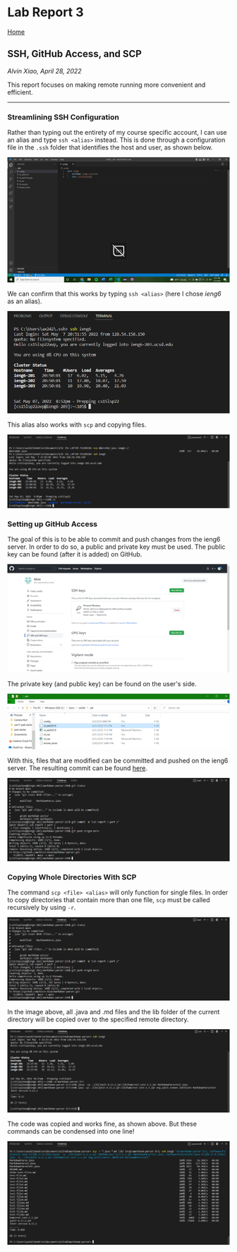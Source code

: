 # Lab Report 3

[Home](index.md)

## SSH, GitHub Access, and SCP
*Alvin Xiao, April 28, 2022*

This report focuses on making remote running more convenient and efficient.

___

### Streamlining SSH Configuration

Rather than typing out the entirety of my course specific account, I can use an alias and type `ssh <alias>` instead. This is done through a configuration file in the `.ssh` folder that identifies the host and user, as shown below.

![config file](cse15l-lab3-p1.png)

We can confirm that this works by typing `ssh <alias>` (here I chose *ieng6* as an alias).

![ssh ieng6 command](cse15l-lab3-p2.png)

This alias also works with `scp` and copying files.

![scp ieng6 command](cse15l-lab3-p3.png)

### Setting up GitHub Access

The goal of this is to be able to commit and push changes from the ieng6 server. In order to do so, a public and private key must be used. The public key can be found (after it is added) on GitHub.

![public key](cse15l-lab3-p4.png)

The private key (and public key) can be found on the user's side.

![private key](cse15l-lab3-p5.png)

With this, files that are modified can be committed and pushed on the ieng6 server. The resulting commit can be found [here](https://github.com/Alvin-Xiao/markdown-parser/commit/94a49f3fecad9e0f54887995b46f7ad1e7ba846b).

![commit and push](cse15l-lab3-p6.png)

### Copying Whole Directories With SCP

The command `scp <file> <alias>` will only function for single files. In order to copy directories that contain more than one file, `scp` must be called recursively by using `-r`.

![scp -r command](cse15l-lab3-p6.png)

In the image above, all .java and .md files and the lib folder of the current directory will be copied over to the specified remote directory. 

![junit test](cse15l-lab3-p9.png)

The code was copied and works fine, as shown above. But these commands can be condensed into one line!

![scp -r one line](cse15l-lab3-p10.png)